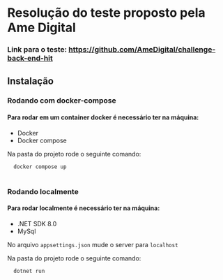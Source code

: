 # Resolução do teste proposto pela Ame Digital

### Link para o teste: https://github.com/AmeDigital/challenge-back-end-hit


## Instalação

### Rodando com docker-compose
#### Para rodar em um container docker é necessário ter na máquina:
* Docker 
* Docker compose

Na pasta do projeto rode o seguinte comando:
```bash
  docker compose up
```
#
### Rodando localmente
#### Para rodar localmente é necessário ter na máquina:
* .NET SDK 8.0
* MySql

No arquivo ```appsettings.json``` mude o server para ```localhost```

Na pasta do projeto rode o seguinte comando:
```bash
  dotnet run
```